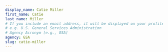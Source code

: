 ```yaml
---
display_name: Catie Miller
first_name: Catie
last_name: Miller
# If you include an email address, it will be displayed on your profile page
# e.g. U.S. General Services Administration
# Agency Acronym [e.g., GSA]
agency: GSA
slug: catie-miller
---
```

